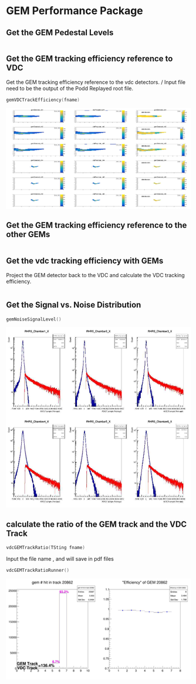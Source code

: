 # GEM Performance Package 

## Get the GEM Pedestal Levels
```c++

```

## Get the GEM tracking efficiency reference to VDC
Get the GEM tracking efficiency reference to the vdc detectors. /
Input file need to be the output of the Podd Replayed root file.
```c++
gemVDCTrackEfficiency(fname)
```

![](./doc/GEM_efficiency.jpg)

## Get the GEM tracking efficiency reference to the other GEMs
```c++


```

## Get the vdc tracking efficiency with GEMs
Project the GEM detector back to the VDC and calculate the VDC tracking efficiency.
```c++

```


## Get the Signal vs. Noise Distribution 
```c++
gemNoiseSignalLevel()
```

![](./doc/x_dist.jpg)

## calculate the ratio of the GEM track and the VDC Track

```c++
vdcGEMTrackRatio(TSting fname)
```

Input the file name , and will save in pdf files
```c++
vdcGEMTrackRatioRunner()
```
![](./doc/vdcGEMEffRatio_run20862.jpg)
